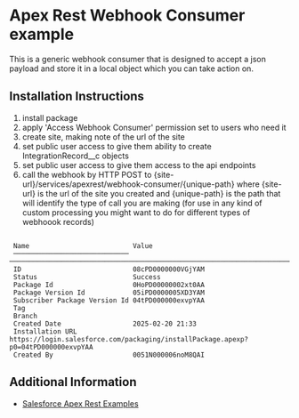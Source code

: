 # Apex Rest Webhook Consumer example

This is a generic webhook consumer that is designed to accept a json payload and store it in a local object which you can take action on.

## Installation Instructions

1. install package
2. apply 'Access Webhook Consumer' permission set to users who need it
3. create site, making note of the url of the site
4. set public user access to give them ability to create IntegrationRecord__c objects
5. set public user access to give them access to the api endpoints
6. call the webhook by HTTP POST to {site-url}/services/apexrest/webhook-consumer/{unique-path}
where {site-url} is the url of the site you created 
and {unique-path} is the path that will identify the type of call you are making (for use in any kind of custom processing you might want to do for different types of webhoook records)

```

 Name                          Value
 ───────────────────────────── ───────────────────────────────────────────────────────────────────────────────── 
 ID                            08cPD0000000VGjYAM
 Status                        Success
 Package Id                    0HoPD00000002xt0AA
 Package Version Id            05iPD0000005XD3YAM
 Subscriber Package Version Id 04tPD000000exvpYAA
 Tag
 Branch
 Created Date                  2025-02-20 21:33
 Installation URL              https://login.salesforce.com/packaging/installPackage.apexp?p0=04tPD000000exvpYAA
 Created By                    0051N000006noM8QAI

```

## Additional Information

- [Salesforce Apex Rest Examples](https://developer.salesforce.com/docs/atlas.en-us.apexcode.meta/apexcode/apex_rest_code_sample_basic.htm)

